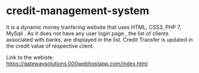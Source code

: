 # credit-management-system
It is a dynamic money tranfering website that uses HTML, CSS3, PHP 7, MySqli . As it does not have any user login page , the list of clients associated with banks, are displayed in the list. Credit Transfer is updated in the credit value of respective cilent.

Link to the webiste: https://gatewaysolutions.000webhostapp.com/index.html
